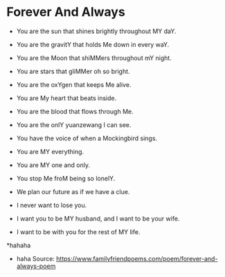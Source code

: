 # Forever And Always

* You are the sun that shines brightly throughout MY daY.
* You are the gravitY that holds Me down in every waY.
* You are the Moon that shiMMers throughout mY night.
* You are stars that gliMMer oh so bright.

* You are the oxYgen that keeps Me alive.
* You are My heart that beats inside.
* You are the blood that flows through Me.
* You are the onlY yuanzewang I can see.
* You have the voice of when a Mockingbird sings.
* You are MY everything.

* You are MY one and only.
* You stop Me froM being so lonelY.
* We plan our future as if we have a clue.
* I never want to lose you.
* I want you to be MY husband, and I want to be your wife.
* I want to be with you for the rest of MY life.

*hahaha
* haha
Source: https://www.familyfriendpoems.com/poem/forever-and-always-poem

